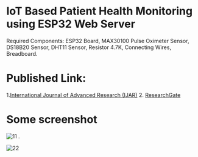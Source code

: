 # IoT Based Patient Health Monitoring using ESP32 Web Server
Required Components: ESP32 Board, MAX30100 Pulse Oximeter Sensor, DS18B20 Sensor, DHT11 Sensor, Resistor 4.7K, Connecting Wires, Breadboard.

# Published Link:
1.[International Journal of Advanced Research (IJAR)](https://www.journalijar.com/article/45406/implementation-of-iot-based-patient-health-monitoring-system-using-esp32-web-server/)
2. [ResearchGate](https://www.researchgate.net/publication/372268729_IMPLEMENTATION_OF_IOT_BASED_PATIENT_HEALTH_MONITORING_SYSTEM_USING_ESP32_WEB_SERVER)


# Some screenshot

![11](https://user-images.githubusercontent.com/93768389/214530345-c9312aa9-4061-48b0-add2-eb9387ea3897.png)
.

![22](https://user-images.githubusercontent.com/93768389/214530392-e2369daa-7658-4afb-8fa3-8a4ae477a331.png)
